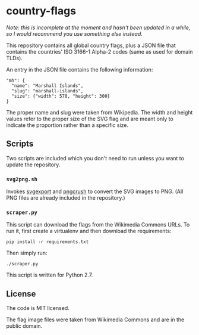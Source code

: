 # country-flags

*Note: this is incomplete at the moment and hasn't been updated in a while, so I would recommend you use something else instead.*

This repository contains all global country flags, plus a JSON file that
contains the countries' ISO 3166-1 Alpha-2 codes (same as used for domain
TLDs).

An entry in the JSON file contains the following information:

    "mh": {
      "name": "Marshall Islands",
      "slug": "marshall-islands",
      "size": {"width": 570, "height": 300}
    }

The proper name and slug were taken from Wikipedia. The width and height
values refer to the proper size of the SVG flag and are meant only to indicate
the proportion rather than a specific size.

## Scripts

Two scripts are included which you don't need to run unless you want to update
the repository.

### `svg2png.sh`

Invokes [svgexport](https://www.npmjs.com/package/svgexport) and
[pngcrush](https://www.npmjs.com/package/pngcrush-bin) to convert the SVG
images to PNG. (All PNG files are already included in the repository.)

### `scraper.py`

This script can download the flags from the Wikimedia Commons URLs.
To run it, first create a virtualenv and then download the requirements:

    pip install -r requirements.txt

Then simply run:

    ./scraper.py

This script is written for Python 2.7.

## License

The code is MIT licensed.

The flag image files were taken from Wikimedia Commons and are in
the public domain.

